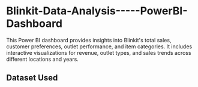 # Blinkit-Data-Analysis-----PowerBI-Dashboard
This Power BI dashboard provides insights into Blinkit's total sales, customer preferences, outlet performance, and item categories. It includes interactive visualizations for revenue, outlet types, and sales trends across different locations and years. 

## Dataset Used
